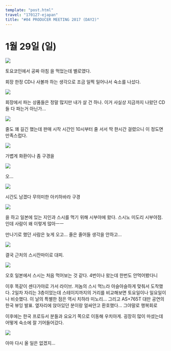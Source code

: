 ```yaml
---
template: "post.html"
travel: "170127-ejapan"
title: "#04 PRODUCER MEETING 2017 (DAY2)"
---
```


# 1월 29일 (일)

![](/170127-ejapan/04_01.jpg)

토요코인에서 공짜 아침
을 먹었는데 별로였다.

회장 한정 CD나 사볼까 하는 생각으로 조금 일찍 일어나서 숙소를 나섰다.

![](/170127-ejapan/04_02-03.jpg)

회장에서 파는 상품들은 정말 많지만 내가 살 건 하나.
이거 사실상 지금까지 나왔던 CD들 다 파는거 아닌가...

![](/170127-ejapan/04_04.jpg)

줄도 꽤 길긴 했는데 판매 시작 시간인 10시부터 줄 서서 딱 한시간 걸렸으니 이 정도면 만족스럽다.

![](/170127-ejapan/04_05.jpg)

가볍게 화환이나 좀 구경을

![](/170127-ejapan/04_06.jpg)

오...

![](/170127-ejapan/04_07.jpg)

시간도 남겠다 무의미한 아키하바라 구경

![](/170127-ejapan/04_08.jpg)

을 하고 일본에 있는 지인과 스시를 먹기 위해 시부야에 왔다.
스시노 미도리 시부야점.
인데 사람이 왜 이렇게 많아ㅡㅡ

만나기로 했던 사람은 늦게 오고... 줄은 줄어들 생각을 안하고...

![](/170127-ejapan/04_09.jpg)

결국 근처의 스시잔마이로 대피.

![](/170127-ejapan/04_10.jpg)

오호
일본에서 스시는 처음 먹어보는 것 같다.
4번이나 왔는데 한번도 안먹어봤다니



이후 똑같이 센다가야로 가서 라이브.
저놈의 스시 먹느라 아슬아슬하게 맞춰서 도착했다.
2일차 자리는 3층이었는데 스테이지까지의 거리를 비교해보면 토요일이나 일요일이나 비슷했다.
이 날의 특별한 점은 역시 치하라 미노리... 그리고 AS+765T 대만 공연의 한국 뷰잉 발표.
옆자리에 앉아있던 분이랑 얼싸안고 환호했다... 그야말로 행복회로

이후에는 한국 프로듀서 분들과 요요기 쪽으로 이동해 우치아게.
굉장히 많이 마셨는데 어떻게 숙소에 잘 기어들어갔다.

![](/170127-ejapan/04_11.jpg)

아마 다시 올 일은 없겠지...